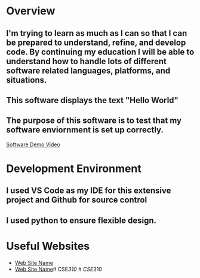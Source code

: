 # Overview

## I'm trying to learn as much as I can so that I can be prepared to understand, refine, and develop code. By continuing my education I will be able to understand how to handle lots of different software related languages, platforms, and situations.

## This software displays the text "Hello World"


## The purpose of this software is to test that my software enviornment is set up correctly.

[Software Demo Video](https://youtu.be/5SrnuAOiz7I)

# Development Environment

## I used VS Code as my IDE for this extensive project and Github for source control

## I used python to ensure flexible design.
# Useful Websites

* [Web Site Name](http://url.link.goes.here)
* [Web Site Name](http://url.link.goes.here)#   C S E _ 3 1 0 
 
 #   C S E _ 3 1 0 
 
 